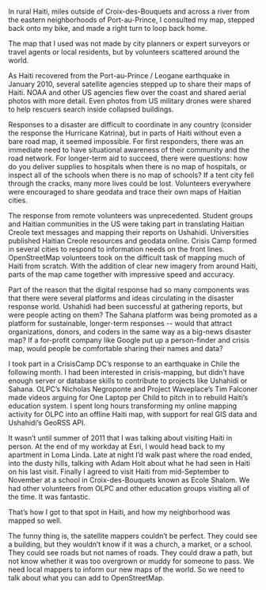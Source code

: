 In rural Haiti, miles outside of Croix-des-Bouquets and across a river from the eastern
neighborhoods of Port-au-Prince, I consulted my map, stepped back onto my bike, and made a
right turn to loop back home.

The map that I used was not made by city planners or expert surveyors or travel agents or
local residents, but by volunteers scattered around the world.

As Haiti recovered from the Port-au-Prince / Leogane earthquake in January 2010, several
satellite agencies stepped up to share their maps of Haiti. NOAA and other US agencies flew
over the coast and shared aerial photos with more detail. Even photos from US military drones
were shared to help rescuers search inside collapsed buildings.

Responses to a disaster are difficult to coordinate in any country (consider the response the
  Hurricane Katrina), but in parts of Haiti without even a bare road map, it seemed impossible.
  For first responders, there was an immediate need to have situational awareness of their
  community and the road network. For longer-term aid to succeed, there were questions: how
  do you deliver supplies to hospitals when there is no map of hospitals, or inspect all of
  the schools when there is no map of schools? If a tent city fell through the cracks, many
  more lives could be lost. Volunteers everywhere were encouraged to share geodata and trace
  their own maps of Haitian cities.

The response from remote volunteers was unprecedented. Student groups and Haitian communities
in the US were taking part in translating Haitian Creole text messages and mapping their
reports on Ushahidi. Universities published Haitian Creole resources and geodata online.
Crisis Camp formed in several cities to respond to information needs on the front lines.
OpenStreetMap volunteers took on the difficult task of mapping much of Haiti from scratch.
With the addition of clear new imagery from around Haiti, parts of the map came together
with impressive speed and accuracy.

Part of the reason that the digital response had so many components was that there were
several platforms and ideas circulating in the disaster response world. Ushahidi had been
successful at gathering reports, but were people acting on them? The Sahana platform was
being promoted as a platform for sustainable, longer-term responses -- would that attract
organizations, donors, and coders in the same way as a big-news disaster map? If a
for-profit company like Google put up a person-finder and crisis map, would people be
comfortable sharing their names and data?

I took part in a CrisisCamp DC’s response to an earthquake in Chile the following month.
I had been interested in crisis-mapping, but didn’t have enough server or database skills
to contribute to projects like Ushahidi or Sahana. OLPC’s Nicholas Negroponte and Project
Waveplace’s Tim Falconer made videos arguing for One Laptop per Child to pitch in to rebuild
Haiti’s education system. I spent long hours transforming my online mapping activity for OLPC
into an offline Haiti map, with support for real GIS data and Ushahidi’s GeoRSS API.

It wasn’t until summer of 2011 that I was talking about visiting Haiti in person. At the
end of my workday at Esri, I would head back to my apartment in Loma Linda. Late at night
I’d walk past where the road ended, into the dusty hills, talking with Adam Holt about
what he had seen in Haiti on his last visit. Finally I agreed to visit Haiti from
mid-September to November at a school in Croix-des-Bouquets known as Ecole Shalom. We had
other volunteers from OLPC and other education groups visiting all of the time. It was
fantastic.

That’s how I got to that spot in Haiti, and how my neighborhood was mapped so well.

The funny thing is, the satellite mappers couldn’t be perfect. They could see a building,
but they wouldn’t know if it was a church, a market, or a school. They could see roads but
not names of roads. They could draw a path, but not know whether it was too overgrown or
muddy for someone to pass. We need local mappers to inform our new maps of the world. So we
need to talk about what you can add to OpenStreetMap.
